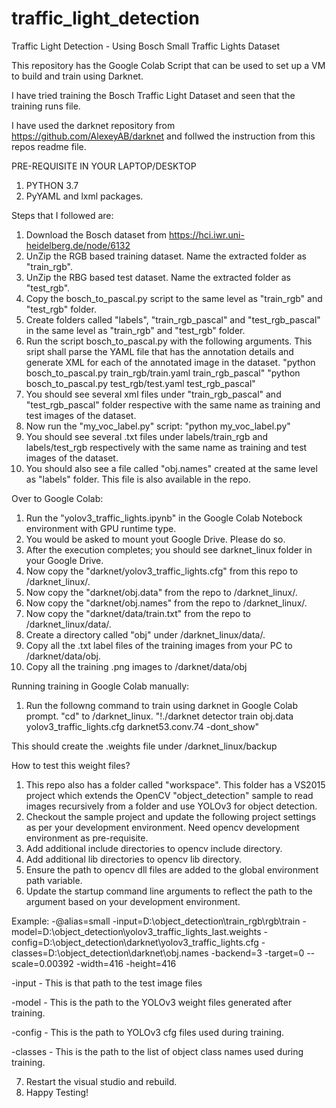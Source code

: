# traffic_light_detection
Traffic Light Detection - Using Bosch Small Traffic Lights Dataset

This repository has the Google Colab Script that can be used to set up a VM to build and train using Darknet.

I have tried training the Bosch Traffic Light Dataset and seen that the training runs file.

I have used the darknet repository from https://github.com/AlexeyAB/darknet and follwed the instruction from this repos readme file.

PRE-REQUISITE IN YOUR LAPTOP/DESKTOP

1. PYTHON 3.7
2. PyYAML and lxml packages.

Steps that I followed are:

1. Download the Bosch dataset from https://hci.iwr.uni-heidelberg.de/node/6132
2. UnZip the RGB based training dataset. Name the extracted folder as "train_rgb".
3. UnZip the RBG based test dataset. Name the extracted folder as "test_rgb".
4. Copy the bosch_to_pascal.py script to the same level as "train_rgb" and "test_rgb" folder.
5. Create folders called "labels", "train_rgb_pascal" and "test_rgb_pascal" in the same level as "train_rgb" and "test_rgb" folder.
6. Run the script bosch_to_pascal.py with the following arguments. This sript shall parse the YAML file that has the annotation details and generate XML for each of the annotated image in the dataset.
"python bosch_to_pascal.py train_rgb/train.yaml train_rgb_pascal"
"python bosch_to_pascal.py test_rgb/test.yaml test_rgb_pascal"
7. You should see several xml files under "train_rgb_pascal" and "test_rgb_pascal" folder respective with the same name as training and test images of the dataset.
6. Now run the "my_voc_label.py" script:
"python my_voc_label.py"
7. You should see several .txt files under labels/train_rgb and labels/test_rgb respectively with the same name as training and test images of the dataset.
8. You should also see a file called "obj.names" created at the same level as "labels" folder. This file is also available in the repo.

Over to Google Colab:

1. Run the "yolov3_traffic_lights.ipynb" in the Google Colab Notebock environment with GPU runtime type.
2. You would be asked to mount yout Google Drive. Please do so.
3. After the execution completes; you should see darknet_linux folder in your Google Drive.
4. Now copy the "darknet/yolov3_traffic_lights.cfg" from this repo to <GOOGLE DRIVE>/darknet_linux/.
5. Now copy the "darknet/obj.data" from the repo to <GOOGLE DRIVE>/darknet_linux/.
6. Now copy the "darknet/obj.names" from the repo to <GOOGLE DRIVE>/darknet_linux/.
7. Now copy the "darknet/data/train.txt" from the repo to <GOOGLE DRIVE>/darknet_linux/data/.
8. Create a directory called "obj" under <GOOGLE DRIVE>/darknet_linux/data/.
9. Copy all the .txt label files of the training images from your PC to <GOOGLE DRIVE>/darknet/data/obj.
10. Copy all the training .png images to <GOOGLE DRIVE>/darknet/data/obj
  
Running training in Google Colab manually:
1. Run the followng command to train using darknet in Google Colab prompt. "cd" to <GOOGLE DRIVE>/darknet_linux.
  "!./darknet detector train obj.data yolov3_traffic_lights.cfg darknet53.conv.74 -dont_show"
  
This should create the .weights file under <GOOGLE DRIVE>/darknet_linux/backup
  
How to test this weight files?
1. This repo also has a folder called "workspace". This folder has a VS2015 project which extends the OpenCV "object_detection" sample to read images recursively from a folder and use YOLOv3 for object detection.
2. Checkout the sample project and update the following project settings as per your development environment. Need opencv development environment as pre-requisite.
3. Add additional include directories to opencv include directory.
4. Add additional lib directories to opencv lib directory.
5. Ensure the path to opencv dll files are added to the global environment path variable.
6. Update the startup command line arguments to reflect the path to the argument based on your development environment.
  
Example:
-@alias=small -input=D:\object_detection\train_rgb\rgb\train -model=D:\object_detection\yolov3_traffic_lights_last.weights -config=D:\object_detection\darknet\yolov3_traffic_lights.cfg -classes=D:\object_detection\darknet\obj.names -backend=3 -target=0 --scale=0.00392 -width=416 -height=416

-input - This is that path to the test image files

-model - This is the path to the YOLOv3 weight files generated after training.

-config - This is the path to YOLOv3 cfg files used during training.

-classes - This is the path to the list of object class names used during training. 

7) Restart the visual studio and rebuild.
8) Happy Testing!

